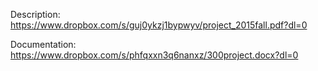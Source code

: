 Description: https://www.dropbox.com/s/guj0ykzj1bypwyv/project_2015fall.pdf?dl=0  

Documentation: https://www.dropbox.com/s/phfqxxn3q6nanxz/300project.docx?dl=0
